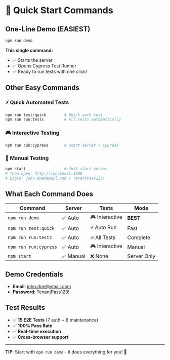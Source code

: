 # 🚀 Quick Start Commands

## One-Line Demo (EASIEST)
```bash
npm run demo
```
**This single command:**
- ✅ Starts the server
- ✅ Opens Cypress Test Runner  
- ✅ Ready to run tests with one click!

## Other Easy Commands

### ⚡ Quick Automated Tests
```bash
npm run test:quick        # Quick auth test
npm run run:tests         # All tests automatically
```

### 🎮 Interactive Testing
```bash
npm run run:cypress       # Start server + Cypress
```

### 📱 Manual Testing
```bash
npm start                 # Just start server
# Then open: http://localhost:3000
# Login: john.doe@email.com / TenantPass123!
```

## What Each Command Does

| Command | Server | Tests | Mode |
|---------|--------|-------|------|
| `npm run demo` | ✅ Auto | 🎮 Interactive | **BEST** |
| `npm run test:quick` | ✅ Auto | ⚡ Auto Run | Fast |
| `npm run run:tests` | ✅ Auto | 🔥 All Tests | Complete |
| `npm run run:cypress` | ✅ Auto | 🎮 Interactive | Manual |
| `npm start` | ✅ Manual | ❌ None | Server Only |

## Demo Credentials
- **Email**: john.doe@email.com
- **Password**: TenantPass123!

## Test Results
- ✅ **15 E2E Tests** (7 auth + 8 maintenance)
- ✅ **100% Pass Rate**
- ✅ **Real-time execution**
- ✅ **Cross-browser support**

---
**TIP**: Start with `npm run demo` - it does everything for you! 🎯